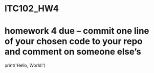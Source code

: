 # ITC102_HW4
# homework 4 due – commit one line of your chosen code to your repo and comment on someone else’s

print('Hello, World!')
